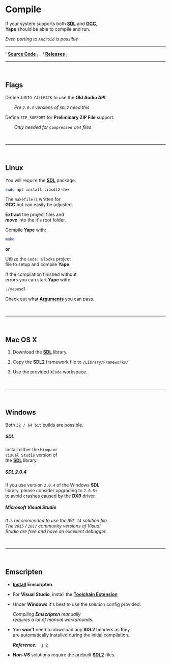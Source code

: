 
# Compile

If your system supports both **[SDL]** and **[GCC]**, <br>
**Yape** should be able to compile and run.

*Even porting to `Android` is possible*

---

**⸢ [Source Code] ⸥ ⸢ [Releases] ⸥**

---

<br>

## Flags

Define `AUDIO_CALLBACK` to use the **Old Audio API**.

  *Pre `2.0.4` versions of `SDL2` need this*

Define `ZIP_SUPPORT` for **Preliminary ZIP File** support.

  *Only needed for `Compressed D64` files*

<br>

---

<br>

## Linux

You will require the **[SDL]** package.

```sh
sudo apt install libsdl2-dev
```

The `makefile` is written for <br>
**GCC** but can easily be adjusted.

**Extract** the project files and <br>
***move*** into the it's root folder.

Compile **Yape** with:

```sh
make
```

**or**

Utilize the `Code::Blocks` project <br>
file to setup and compile **Yape**.

If the compilation finished without <br>
errors you can start **Yape** with:

```sh
./yapesdl
```

Check out what **[Arguments]** you can pass.

<br>

---

<br>

## Mac OS X

1. Download the **[SDL]** library.

2. Copy the **SDL2** framework file to `/Library/Frameworks/`

4. Use the provided `XCode` workspace.

<br>

---

<br>

## Windows

Both `32 / 64 bit` builds are possible.

##### SDL

Install either the `Mingw` or <br>
`Visual Studio` version of <br>
the **[SDL]** library.

##### SDL 2.0.4

If you use version `2.0.4` of the Windows **SDL** <br>
library, please consider upgrading to `2.0.5+` <br>
to avoid crashes caused by the **DX9** driver.

##### Microsoft Visual Studio

*It is recommended to use the `MVS 14` solution file.* <br>
*The `2015` / `2017` community versions of Visual* <br>
*Studio are free and have an excellent debugger.*

<br>

---

<br>

## Emscripten

- **[Install][Emscripten Installation]** **Emscripten**.

- For **Visual Studio**, install the **[Toolchain Extension]**

- Under **Windows** it's best to use the solution config provided.

  *Compiling* ***Emscripten*** *manually* <br>
  *requires a lot of manual workarounds.*

- You **won't** need to download any **SDL2** headers as they <br>
  are automatically installed during the initial compilation.

  ***Reference:*** [`1`][Emscripten A] [`2`][Emscripten B]

- **Non-VS** solutions require the prebuilt **[SDL2][Emscripten Prebuilt]** files.

<!----------------------------------------------------------------------------->

[Source Code]: https://github.com/calmopyrin/yapesdl
[Releases]: https://github.com/calmopyrin/yapesdl/releases

[Arguments]: Usage.md

[SDL]: http://libsdl.org
[GCC]: https://gcc.gnu.org/

[Emscripten Installation]: https://emscripten.org/docs/getting_started/downloads.html
[Toolchain Extension]: https://github.com/nokotan/VSExtForEmscripten
[Emscripten A]: https://github.com/kripken/emscripten
[Emscripten B]: https://github.com/emscripten-ports/SDL2
[Emscripten Prebuilt]: https://buildbot.libsdl.org/sdl-builds/sdl-emscripten/?C=M;O=D

